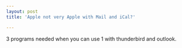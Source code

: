 ```yaml
---
layout: post
title: 'Apple not very Apple with Mail and iCal?'

---
```


3 programs needed when you can use 1 with thunderbird and outlook.
